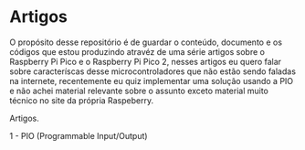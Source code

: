 # Artigos

O propósito desse repositório é de guardar o conteúdo, documento e os códigos que estou produzindo atravéz de uma série artigos sobre o Raspberry Pi Pico e o Raspberry Pi Pico 2, nesses artigos eu quero falar sobre caracteríscas desse microcontroladores que não estão sendo faladas na internete, recentemente eu quiz implementar uma solução usando a PIO e não achei material relevante sobre o assunto exceto material muito técnico no site da própria Raspeberry.

Artigos.

1 - PIO (Programmable Input/Output)



